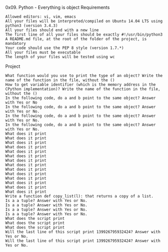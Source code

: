 0x09. Python - Everything is object
Requirements

    Allowed editors: vi, vim, emacs
    All your files will be interpreted/compiled on Ubuntu 14.04 LTS using python3 (version 3.4.3)
    All your files should end with a new line
    The first line of all your files should be exactly #!/usr/bin/python3
    A README.md file, at the root of the folder of the project, is mandatory
    Your code should use the PEP 8 style (version 1.7.*)
    All your files must be executable
    The length of your files will be tested using wc

Project

    What function would you use to print the type of an object? Write the name of the function in the file, without the ()
    How to get variable identifier (which is the memory address in the CPython implementation)? Write the name of the function in the file, without the ()
    In the following code, do a and b point to the same object? Answer with Yes or No
    In the following code, do a and b point to the same object? Answer with Yes or No.
    In the following code, do a and b point to the same object? Answer with Yes or No.
    In the following code, do a and b point to the same object? Answer with Yes or No.
    What does it print
    What does it print
    What does it print
    What does it print
    What does it print
    What does it print
    What does it print
    What does it print
    What does it print
    What does it print
    What does it print
    What does it print
    What does it print
    What does it print
    Write a function def copy_list(l): that returns a copy of a list.
    Is a a tuple? Answer with Yes or No.
    Is a a tuple? Answer with Yes or No.
    Is a a tuple? Answer with Yes or No.
    Is a a tuple? Answer with Yes or No.
    What does the script print
    What does the script print
    What does the script print
    Will the last line of this script print 139926795932424? Answer with Yes or No.
    Will the last line of this script print 139926795932424? Answer with Yes or No.

